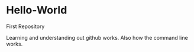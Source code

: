 # Hello-World
First Repository


Learning and understanding out github works. Also how the command line works. 
